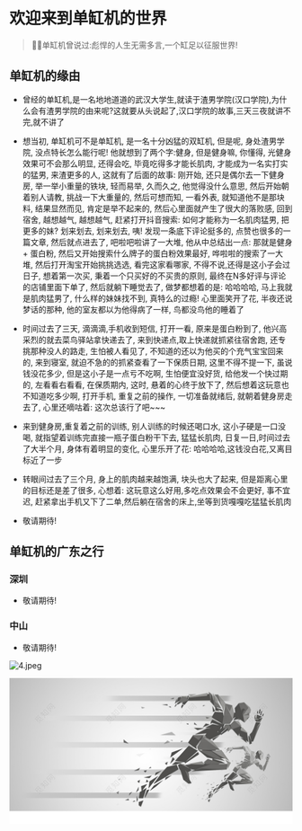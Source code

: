 # 欢迎来到单缸机的世界
> 🐱‍🏍单缸机曾说过:彪悍的人生无需多言,一个缸足以征服世界!

## 单缸机的缘由
- 曾经的单缸机,是一名地地道道的武汉大学生,就读于渣男学院(汉口学院),为什么会有渣男学院的由来呢?这就要从头说起了,汉口学院的故事,三天三夜就讲不完,就不讲了

- 想当初, 单缸机可不是单缸机, 是一名十分凶猛的双缸机, 但是呢, 身处渣男学院, 没点特长怎么能行呢! 他就想到了两个字:健身, 但是健身嘛, 你懂得, 光健身效果可不会那么明显, 还得会吃, 毕竟吃得多才能长肌肉, 才能成为一名实打实的猛男, 来渣更多的人, 这就有了后面的故事: 刚开始, 还只是偶尔去一下健身房, 举一举小重量的铁块, 轻而易举, 久而久之, 他觉得没什么意思, 然后开始朝着别人请教, 挑战一下大重量的, 然后可想而知, 一看外表, 就知道他不是那块料, 结果显然而见, 肯定是举不起来的, 然后心里面就产生了很大的落败感, 回到宿舍, 越想越气, 越想越气, 赶紧打开抖音搜索: 如何才能称为一名肌肉猛男, 把更多的妹? 划来划去, 划来划去, 咦! 发现一条底下评论挺多的, 点赞也很多的一篇文章, 然后就点进去了, 吧啦吧啦讲了一大堆, 他从中总结出一点: 那就是健身 + 蛋白粉, 然后又开始搜索什么牌子的蛋白粉效果最好, 哗啦啦的搜索了一大堆, 然后打开淘宝开始挑挑选选, 看完这家看哪家, 不得不说,还得是这小子会过日子, 想着第一次买, 秉着一个只买好的不买贵的原则, 最终在N多好评与评论的店铺里面下单了, 然后就躺下睡觉去了, 做梦都想着的是: 哈哈哈哈, 马上我就是肌肉猛男了, 什么样的妹妹找不到, 真特么的过瘾! 心里面笑开了花, 半夜还说梦话的那种, 他的室友都以为他得病了一样, 鸟都没鸟他的睡着了

- 时间过去了三天, 滴滴滴,手机收到短信, 打开一看, 原来是蛋白粉到了, 他兴高采烈的就去菜鸟驿站拿快递去了, 来到快递点,取上快递就抓紧往宿舍跑, 还专挑那种没人的路走, 生怕被人看见了, 不知道的还以为他买的个充气宝宝回来的, 来到寝室, 就迫不急的的抓紧查看了一下保质日期, 这里不得不提一下, 虽说钱没花多少, 但是这小子是一点亏不吃啊, 生怕便宜没好货, 给他发一个快过期的, 左看看右看看, 在保质期内, 这时, 悬着的心终于放下了, 然后想着这玩意也不知道吃多少啊, 打开手机, 重复之前的操作, 一切准备就绪后, 就朝着健身房走去了, 心里还嘀咕着: 这次总该行了吧~~~ 

- 来到健身房,重复着之前的训练, 别人训练的时候还喝口水, 这小子硬是一口没喝, 就指望着训练完直接一瓶子蛋白粉干下去, 猛猛长肌肉, 日复一日,时间过去了大半个月, 身体有着明显的变化, 心里乐开了花: 哈哈哈哈,这钱没白花,又离目标近了一步

- 转眼间过去了三个月, 身上的肌肉越来越饱满, 块头也大了起来, 但是距离心里的目标还是差了很多, 心想着: 这玩意这么好用,多吃点效果会不会更好, 事不宜迟, 赶紧拿出手机又下了二单,然后躺在宿舍的床上,坐等到货嘎嘎吃猛猛长肌肉

- 敬请期待!

## 单缸机的广东之行

### 深圳
- 敬请期待!

### 中山
- 敬请期待!

![4.jpeg](images/4.png)

![3.png](images/3.png)


